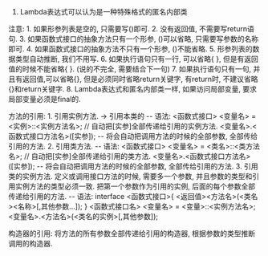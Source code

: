 1. Lambda表达式可以认为是一种特殊格式的匿名内部类

注意:
    1. 如果形参列表是空的, 只需要写()即可.
    2. 没有返回值, 不需要写return语句.
    3. 如果函数式接口的抽象方法只有一个形参, ()可以省略, 只需要写参数的名称即可.
    4. 如果函数式接口的抽象方法不只有一个形参, ()不能省略.
    5. 形参列表的数据类型自动推断, 我们不用写.
    6. 如果执行语句只有一行, 可以省略{ }, 但是有返回值的时候不能省略{ }. (说的不完全, 需要结合下一句)
    7. 如果执行语句只有一句, 并且有返回值,可以省略{}, 但是必须同时省略return关键字,
       有return时, 不建议省略{}和return关键字.
    8. Lambda表达式和匿名内部类一样, 如果访问局部变量, 要求局部变量必须是final的.
    
方法的引用: 
    1. 引用实例方法. -> 引用本类的
       -- 语法: 
          <函数式接口> <变量名> = <实例>::<实例方法名>; 
          // 自动把[实参]全部传递给引用的实例方法.
          <变量名>.<函数式接口方法名>([实参]);
       -- 将会自动把调用方法的时候的全部参数, 全部传给引用的方法. 
    2. 引用类方法. 
       -- 语法: 
          <函数式接口> <变量名> = <类名>::<类方法名>; 
          // 自动把[实参]全部传递给引用的类方法.
          <变量名>.<函数式接口方法名>([实参]);
       -- 将会自动把调用方法的时候的全部参数, 全部传给引用的方法. 
    3. 引用类的实例方法. 
       定义或调用接口方法的时候, 需要多一个参数, 并且参数的类型和引用实例方法的类型必须一致. 
       把第一个参数作为引用的实例, 后面的每个参数全部传递给引用的方法. 
       -- 语法: 
       interface <函数式接口>{
            <返回值><方法名>(<类名><名称>[,其他参数...]);
       }
       <函数式接口名> <变量名> = <变量>::<实例方法名>;
       <变量名>.<方法名>(<类名的实例>[,其他参数]);
              

构造器的引用: 
    将方法的所有参数全部传递给引用的构造器, 根据参数的类型推断调用的构造器. 


